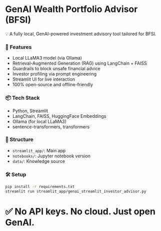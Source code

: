 # GenAI Wealth Portfolio Advisor (BFSI)

💡 A fully local, GenAI-powered investment advisory tool tailored for BFSI.

### 🚀 Features
- Local LLaMA3 model (via Ollama)
- Retrieval-Augmented Generation (RAG) using LangChain + FAISS
- Guardrails to block unsafe financial advice
- Investor profiling via prompt engineering
- Streamlit UI for live interaction
- 100% open-source and offline-friendly

### 📦 Tech Stack
- Python, Streamlit
- LangChain, FAISS, HuggingFace Embeddings
- Ollama (for local LLaMA3)
- sentence-transformers, transformers

### 📂 Structure
- `streamlit_app/`: Main app
- `notebooks/`: Jupyter notebook version
- `data/`: Knowledge source

### 🛠️ Setup
```bash
pip install -r requirements.txt
streamlit run streamlit_app/genai_streamlit_investor_advisor.py
```

✅ No API keys. No cloud. Just open GenAI.
=======

